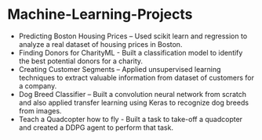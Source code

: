 # Machine-Learning-Projects

- Predicting Boston Housing Prices – Used scikit learn and regression to analyze a real dataset of housing prices in Boston.
- Finding Donors for CharityML - Built a classification model to identify the best potential donors for a charity.
- Creating Customer Segments – Applied unsupervised learning techniques to extract valuable information from dataset of customers for a company.
- Dog Breed Classifier – Built a convolution neural network from scratch and also applied transfer learning using Keras to recognize dog breeds from images. 
- Teach a Quadcopter how to fly -  Built a task to take-off a quadcopter and created a DDPG agent to perform that task. 
